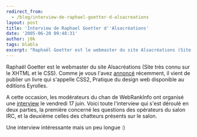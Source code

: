 ```yaml
---
redirect_from:
  - /blog/interview-de-raphael-goetter-d-alsacreations
layout: post
title: 'Interview de Raphael Goetter d''Alsacréations'
date: '2005-06-20 09:48:31'
author: j0k
tags: blabla
excerpt: "Raphaël Goetter est le webmaster du site Alsacréations (Site très connu sur le XHTML et le CSS). Comme je vous l'avez [annoncé](http://www.j0k3r.net/news-css2-pratique-du-design-web-543.html) récemment, il vient de publier un livre qui s'appelle CSS2, Pratique du design web disponible au éditions Eyrolles.     \nA cette occasion, les modérateurs du chan de      …"
---
```


Raphaël Goetter est le webmaster du site Alsacréations (Site très connu sur le XHTML et le CSS). Comme je vous l'avez [annoncé](http://www.j0k3r.net/news-css2-pratique-du-design-web-543.html) récemment, il vient de publier un livre qui s'appelle CSS2, Pratique du design web disponible au éditions Eyrolles.

A cette occasion, les modérateurs du chan de WebRankInfo ont organisé une [interview](http://www.webrankinfo.com/actualites/200506-raphael-goetter.htm) le vendredi 17 juin. Voici toute l'interview qui s'est déroulé en deux parties, la première concerné les questions des opérateurs du salon IRC, et la deuxième celles des chatteurs présents sur le salon.

Une interview intéressante mais un peu longue :)
